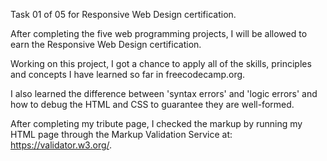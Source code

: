 Task 01 of 05 for Responsive Web Design certification. 

After completing the five web programming projects, I will be allowed to earn the Responsive Web Design certification. 

Working on this project, I got a chance to apply all of the skills, principles and concepts I have learned so far in freecodecamp.org. 

I also learned the difference between 'syntax errors' and 'logic errors' and how to debug the HTML and CSS to guarantee they are well-formed.

After completing my tribute page, I checked the markup by running my HTML page through the Markup Validation Service at: https://validator.w3.org/.
